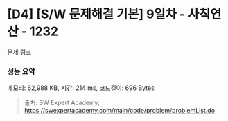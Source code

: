 # [D4] [S/W 문제해결 기본] 9일차 - 사칙연산 - 1232 

[문제 링크](https://swexpertacademy.com/main/code/problem/problemDetail.do?contestProbId=AV141J8KAIcCFAYD) 

### 성능 요약

메모리: 62,988 KB, 시간: 214 ms, 코드길이: 696 Bytes



> 출처: SW Expert Academy, https://swexpertacademy.com/main/code/problem/problemList.do